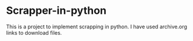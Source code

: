 # Scrapper-in-python
This is a project to implement scrapping in python. I have used archive.org links to download files. 

